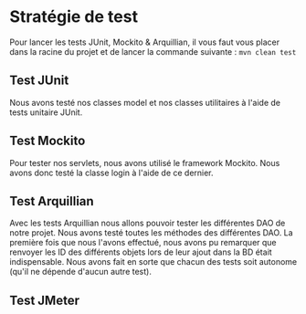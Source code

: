# Stratégie de test

Pour lancer les tests JUnit, Mockito & Arquillian, il vous faut vous placer dans la racine du projet et de lancer la commande suivante : `mvn clean test`

## Test JUnit

Nous avons testé nos classes model et nos classes utilitaires à l'aide de tests unitaire JUnit. 

## Test Mockito

Pour tester nos servlets, nous avons utilisé le framework Mockito.  Nous avons donc testé la classe login à l'aide de ce dernier. 

## Test Arquillian

Avec les tests Arquillian nous allons pouvoir tester les différentes DAO de notre projet. Nous avons testé toutes les méthodes des différentes DAO. La première fois que nous l'avons effectué, nous avons pu remarquer que renvoyer les ID des différents objets lors de leur ajout dans la BD était indispensable. Nous avons fait en sorte que chacun des tests soit autonome (qu'il ne dépende d'aucun autre test).

## Test JMeter

